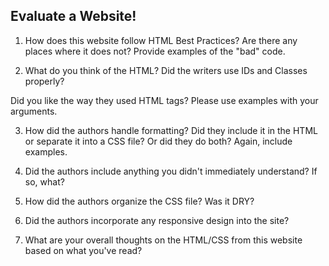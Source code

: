 ## Evaluate a Website! 
 
1) How does this website follow HTML Best Practices? Are there any places where 
it does not?  Provide examples of the "bad" code.
<!-- Pros: It has a seperate CSS page. It also has a section just for javascript. Cons: The page is almost impossible to read without breaking up the code. Doesn't start with explaining what version of HTML they are using. The Javascript should be at the end of the page. -->
 
2) What do you think of the HTML? Did the writers use IDs and Classes properly?
 <!--They seemed to use it fairly losely, but it worked. -->

Did you like the way they used HTML tags?  Please use examples with your arguments.
 <!-- Yes it seems okay. No H tags so not good for SEO. -->
 
3) How did the authors handle formatting? Did they include it in the HTML or 
separate it into a CSS file? Or did they do both?  Again, include examples.
<!-- It looks like they broke up the HTML from the CSS most of the time. They did put some style stuff in the HTML page, ie. <td style="text-align:right;padding-right:4px;"> which isn't great, but of the color details and other style details were done in CSS.-->
 
4) Did the authors include anything you didn't immediately understand? 
If so, what?
<!-- The javascript I wasn't totally clear about. -->
 
5) How did the authors organize the CSS file? Was it DRY?
<!-- It is DRY. They broke up the body, the links, voting arrows. It breaks everything up very neatly. -->
 
6) Did the authors incorporate any responsive design into the site?
<!-- No. It was basic HTML code not HTML5 -->
 
7) What are your overall thoughts on the HTML/CSS from this website based on 
what you've read?
<!-- It works, but definitely not an example of the most strict standards. Hard to follow and understand and mixing style elements with HTML -->